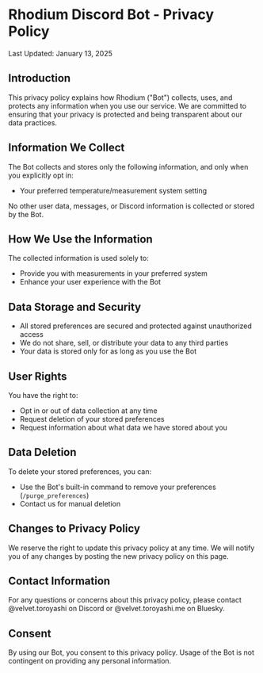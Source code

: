# Rhodium Discord Bot - Privacy Policy

Last Updated: January 13, 2025

## Introduction
This privacy policy explains how Rhodium ("Bot") collects, uses, and protects any information when you use our service. 
We are committed to ensuring that your privacy is protected and being transparent about our data practices.

## Information We Collect
The Bot collects and stores only the following information, and only when you explicitly opt in:
- Your preferred temperature/measurement system setting

No other user data, messages, or Discord information is collected or stored by the Bot.

## How We Use the Information
The collected information is used solely to:
- Provide you with measurements in your preferred system
- Enhance your user experience with the Bot

## Data Storage and Security
- All stored preferences are secured and protected against unauthorized access
- We do not share, sell, or distribute your data to any third parties
- Your data is stored only for as long as you use the Bot

## User Rights
You have the right to:
- Opt in or out of data collection at any time
- Request deletion of your stored preferences
- Request information about what data we have stored about you

## Data Deletion
To delete your stored preferences, you can:
- Use the Bot's built-in command to remove your preferences (`/purge_preferences`)
- Contact us for manual deletion

## Changes to Privacy Policy
We reserve the right to update this privacy policy at any time. 
We will notify you of any changes by posting the new privacy policy on this page.

## Contact Information
For any questions or concerns about this privacy policy, please contact @velvet.toroyashi on Discord or @velvet.toroyashi.me on Bluesky.

## Consent
By using our Bot, you consent to this privacy policy. Usage of the Bot is not contingent on providing any personal information.
